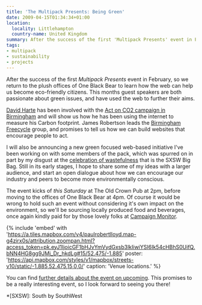 ```yaml
---
title: 'The Multipack Presents: Being Green'
date: 2009-04-15T01:34:34+01:00
location:
  locality: Littlehampton
  country-name: United Kingdom
summary: After the success of the first 'Multipack Presents' event in February, so we return to the plush offices of One Black Bear to learn how the web can help us become eco-friendly citizens.
tags:
- multipack
- sustainability
- projects
---
```

After the success of the first <cite>Multipack Presents</cite> event in February, so we return to the plush offices of One Black Bear to learn how the web can help us become eco-friendly citizens. This months guest speakers are both passionate about green issues, and have used the web to further their aims.

[David Harte][1] has been involved with the [Act on CO2 campaign in Birmingham][2] and will show us how he has been using the internet to measure his Carbon footprint. James Robertson leads the [Birmingham Freecycle][3] group, and promises to tell us how we can build websites that encourage people to act.

I will also be announcing a new green focused web-based initiative I've been working on with some members of the pack, which was spurred on in part by my disgust at the [celebration of wastefulness][4] that is the SXSW Big Bag. Still in its early stages, I hope to share some of my ideas with a larger audience, and start an open dialogue about how we can encourage our industry and peers to become more environmentally conscious.

The event kicks of *this Saturday* at The Old Crown Pub at 2pm, before moving to the offices of One Black Bear at 4pm. Of course it would be wrong to hold such an event without considering it's own impact on the environment, so we'll be sourcing locally produced food and beverages, once again kindly paid for by those lovely folks at [Campaign Monitor][5].

{% include 'embed' with 'https://a.tiles.mapbox.com/v4/paulrobertlloyd.map-g4zirx0s/attribution,zoompan.html?access_token=pk.eyJ1IjoicGF1bHJvYmVydGxsb3lkIiwiYSI6Ik54cHBhS0UifQ.bNN4HG8gg9JMj_Dr_hkdLg#15/52.475/-1.885'
  poster: 'https://api.mapbox.com/styles/v1/mapbox/streets-v10/static/-1.885,52.475,15,0,0/'
  caption: 'Venue locations.'
%}

You can find [further details about the event on upcoming][6]. This promises to be a really interesting event, so I look forward to seeing you there!

[1]: http://daveharte.com/
[2]: http://campaigns.direct.gov.uk/actonco2/home/people-power/people-power/Birmingham/
[3]: http://groups.yahoo.com/group/birmingham_freecycle/
[4]: /2009/03/nothing_green_about_sxsw
[5]: http://www.campaignmonitor.com/
[6]: http://upcoming.yahoo.com/event/2358175/

*[SXSW]: South by SouthWest
